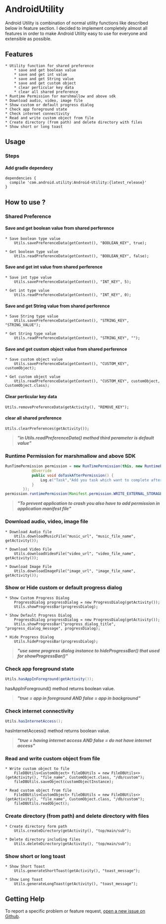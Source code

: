# AndroidUtility

Android Utility is combination of normal utility functions like described below in feature section. I decided to implement completely almost all features in order to make Android Utility easy to use for everyone and extensible as possible.

## Features
	* Utility function for shared preference
		* save and get boolean value
		* save and get int value
		* save and get String value
		* save and get custom object
		* clear perticular key data
		* clear all shared preference
	* Runtime Permission for marshmallow and above sdk
	* Download audio, video, image file
	* Show custom or default progress dialog
	* Check app foreground state
	* Check internet connectivity
	* Read and write custom object from file
	* Create directory (from path) and delete directory with files
	* Show short or long toast

## Usage
### Steps
#### Add gradle dependecy

```
dependencies {
  compile 'com.android.utility:Android-Utility:{latest_release}'
}
```
## How to use ?
### Shared Preference
#### Save and get boolean value from shared perference
	* Save boolean type value
		Utils.savePreferenceData(getContext(), "BOOLEAN_KEY", true);

	* Get boolean type value
		Utils.readPreferenceData(getContext(), "BOOLEAN_KEY", false);

#### Save and get int value from shared perference
	* Save int type value
		Utils.savePreferenceData(getContext(), "INT_KEY", 5);

	* Get int type value
		Utils.readPreferenceData(getContext(), "INT_KEY", 0);

#### Save and get String value from shared perference
	* Save String type value
		Utils.savePreferenceData(getContext(), "STRING_KEY", "STRING_VALUE");

	* Get String type value
		Utils.readPreferenceData(getContext(), "STRING_KEY", "");

#### Save and get custom object value from shared perference
	* Save custom object value
		Utils.savePreferenceData(getContext(), "CUSTOM_KEY", customObject);

	* Get custom object value
		Utils.readPreferenceData(getContext(), "CUSTOM_KEY", customObject, CustomObject.class);

#### Clear perticular key data
	Utils.removePreferenceData(getActivity(), "REMOVE_KEY");

#### clear all shared preference
	Utils.clearPreferences(getActivity());


>**_"in Utils.readPreferenceData() method third perameter is default value"_**

### Runtime Permission for marshmallow and above SDK
```java
RunTimePermission permission = new RunTimePermission(this, new RuntimePermissionInterface() {
            @Override
            public void doTaskAfterPermission() {
                Log.e("Task","Add you task which want to complete after getting permission");
            }
        });
permission.runtimePermission(Manifest.permission.WRITE_EXTERNAL_STORAGE);
```

>**_"To prevent application to crash you also have to add permission in application manifest file"_**

### Download audio, video, image file
	* Download Audio file
		Utils.downloadMusicFile("music_url", "music_file_name", getActivity());

	* Download Video File
		Utils.downloadVideoFile("video_url", "video_file_name", getActivity());

	* Download Image File
		Utils.downloadImageFile("image_url", "image_file_name", getActivity());

### Show or Hide custom or default progress dialog
	* Show Custom Progress Dialog
		ProgressDialog progressDialog = new ProgressDialog(getActivity());
		Utils.showProgressBar(progressDialog);

	* Show Default Progress Dialog
		ProgressDialog progressDialog = new ProgressDialog(getActivity());
		Utils.showProgressBar("progress_dialog_title", "progress_dialog_message", progressDialog);

	* Hide Progress Dialog
		Utils.hideProgressBar(progressDialog);

>**_"use same progress dialog instance to hideProgressBar() that used for showProgressBar()"_**

### Check app foreground state
```java
Utils.hasAppInForeground(getActivity());
```
hasAppInForeground() method returns boolean value.
>**_"true = app in foreground AND false = app in background"_**

### Check internet connectivity
```java
Utils.hasInternetAccess();
```
hasInternetAccess() method returns boolean value.
>**_"true = having internet access AND false = do not have internet access"_**

### Read and write custom object from file
	* Write custom object to file
		FileDBUtils<CustomObject> fileDBUtils = new FileDBUtils<>(getActivity(), "file_name", CustomObject.class, "/db/custom");
		fileDBUtils.saveObject(customObjectInstance);

	* Read custom object from file
		FileDBUtils<CustomObject> fileDBUtils = new FileDBUtils<>(getActivity(), "file_name", CustomObject.class, "/db/custom");
		fileDBUtils.readObject();

### Create directory (from path) and delete directory with files
	* Create directory form path
		Utils.createDirectory(getActivity(), "top/main/sub");

	* Delete directory including files
		Utils.deleteDirectory(getActivity(), "top/main/sub");

### Show short or long toast
	* Show Short Toast
		Utils.generateShortToast(getActivity(), "toast_message");

	* Show Long Toast
		Utils.generateLongToast(getActivity(), "toast_message");

## Getting Help

To report a specific problem or feature request, [open a new issue on Github](https://github.com/pawanchauhan05/AndroidUtility/issues/new).



